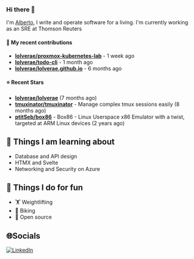 ### Hi there 👋

I'm [Alberto](https://albertolvera.com), I write and operate software for a living. I'm currently working as an SRE at Thomson Reuters

#### 🚀 My recent contributions
- **[lolverae/proxmox-kubernetes-lab](https://github.com/lolverae/proxmox-kubernetes-lab)** - 1 week ago
- **[lolverae/todo-cli](https://github.com/lolverae/todo-cli)** - 1 month ago
- **[lolverae/lolverae.github.io](https://github.com/lolverae/lolverae.github.io)** - 6 months ago

#### ⭐ Recent Stars
- **[lolverae/lolverae](https://github.com/lolverae/lolverae)** (7 months ago)
- **[tmuxinator/tmuxinator](https://github.com/tmuxinator/tmuxinator)** - Manage complex tmux sessions easily (8 months ago)
- **[ptitSeb/box86](https://github.com/ptitSeb/box86)** - Box86 - Linux Userspace x86 Emulator with a twist, targeted at ARM Linux devices (2 years ago)

## 📖 Things I am learning about

- Database and API design
- HTMX and Svelte
- Networking and Security on Azure

## 💪 Things I do for fun

- 🏋 Weightlifting
- 🚴 Biking
- 🤼 Open source

## 🌐Socials
[![LinkedIn](https://img.shields.io/badge/LinkedIn-%230077B5.svg?logo=linkedin&logoColor=white)](https://www.linkedin.com/in/luis-alberto-olvera/)
